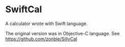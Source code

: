 SwiftCal
========

A calculator wrote with Swift language.

The original version was in Objective-C language. See
https://github.com/zonble/SillyCal
